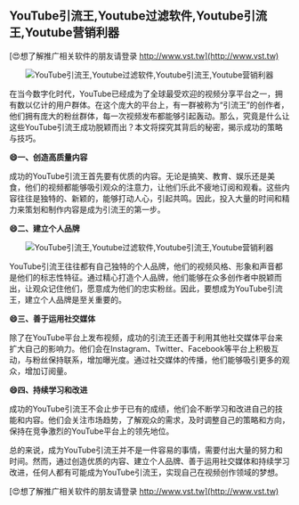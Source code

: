 ## **YouTube引流王,Youtube过滤软件,Youtube引流王,Youtube营销利器**

[😍想了解推广相关软件的朋友请登录 http://www.vst.tw](http://www.vst.tw)

 <center><img src="https://vst.tw/MP4/tuiguang/png/7.png" alt="YouTube引流王,Youtube过滤软件,Youtube引流王,Youtube营销利器"></center>

在当今数字化时代，YouTube已经成为了全球最受欢迎的视频分享平台之一，拥有数以亿计的用户群体。在这个庞大的平台上，有一群被称为“引流王”的创作者，他们拥有庞大的粉丝群体，每一次视频发布都能够引起轰动。那么，究竟是什么让这些YouTube引流王成功脱颖而出？本文将探究其背后的秘密，揭示成功的策略与技巧。

**😄一、创造高质量内容**

成功的YouTube引流王首先要有优质的内容。无论是搞笑、教育、娱乐还是美食，他们的视频都能够吸引观众的注意力，让他们乐此不疲地订阅和观看。这些内容往往是独特的、新颖的，能够打动人心，引起共鸣。因此，投入大量的时间和精力来策划和制作内容是成为引流王的第一步。

**😄二、建立个人品牌**

 <center><img src="https://vst.tw/MP4/tuiguang/png/8.png" alt="YouTube引流王,Youtube过滤软件,Youtube引流王,Youtube营销利器"></center>

YouTube引流王往往都有自己独特的个人品牌，他们的视频风格、形象和声音都是他们的标志性特征。通过精心打造个人品牌，他们能够在众多创作者中脱颖而出，让观众记住他们，愿意成为他们的忠实粉丝。因此，要想成为YouTube引流王，建立个人品牌是至关重要的。

**😄三、善于运用社交媒体**

除了在YouTube平台上发布视频，成功的引流王还善于利用其他社交媒体平台来扩大自己的影响力。他们会在Instagram、Twitter、Facebook等平台上积极互动，与粉丝保持联系，增加曝光度。通过社交媒体的传播，他们能够吸引更多的观众，增加订阅量。

**😄四、持续学习和改进**

成功的YouTube引流王不会止步于已有的成绩，他们会不断学习和改进自己的技能和内容。他们会关注市场趋势，了解观众的需求，及时调整自己的策略和方向，保持在竞争激烈的YouTube平台上的领先地位。

总的来说，成为YouTube引流王并不是一件容易的事情，需要付出大量的努力和时间。然而，通过创造优质的内容、建立个人品牌、善于运用社交媒体和持续学习改进，任何人都有可能成为YouTube引流王，实现自己在视频创作领域的梦想。

[😍想了解推广相关软件的朋友请登录 http://www.vst.tw](http://www.vst.tw)



